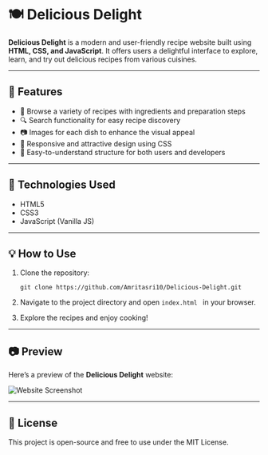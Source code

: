 # 🍽️ Delicious Delight

**Delicious Delight** is a modern and user-friendly recipe website built using **HTML, CSS, and JavaScript**. It offers users a delightful interface to explore, learn, and try out delicious recipes from various cuisines.

---

## 🌟 Features

- 🍲 Browse a variety of recipes with ingredients and preparation steps
- 🔍 Search functionality for easy recipe discovery
- 📷 Images for each dish to enhance the visual appeal
- 🎨 Responsive and attractive design using CSS
- 🧠 Easy-to-understand structure for both users and developers

---

## 🚀 Technologies Used

- HTML5
- CSS3
- JavaScript (Vanilla JS)

---

## 💡 How to Use

1.   Clone the repository:
   
     ``` git clone https://github.com/Amritasri10/Delicious-Delight.git  ```
     
3. Navigate to the project directory and open  ```index.html ``` in your browser.

4. Explore the recipes and enjoy cooking!

---

## 📷 Preview

Here’s a preview of the **Delicious Delight** website:

![Website Screenshot](images/screenshot.png)

---

## 📜 License

This project is open-source and free to use under the MIT License.





